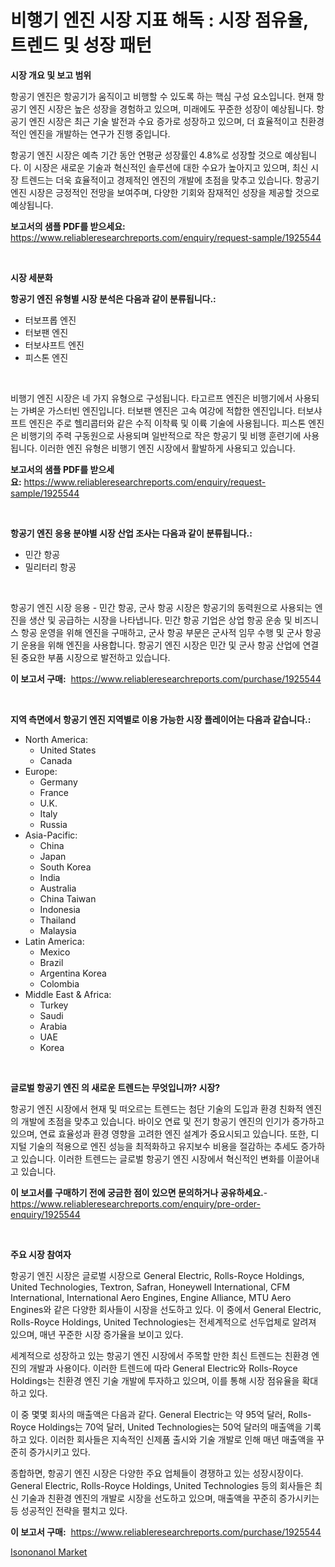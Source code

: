 <p><h1>비행기 엔진 시장 지표 해독 : 시장 점유율, 트렌드 및 성장 패턴</h1></p><p><strong>시장 개요 및 보고 범위</strong></p>
<p><p>항공기 엔진은 항공기가 움직이고 비행할 수 있도록 하는 핵심 구성 요소입니다. 현재 항공기 엔진 시장은 높은 성장을 경험하고 있으며, 미래에도 꾸준한 성장이 예상됩니다. 항공기 엔진 시장은 최근 기술 발전과 수요 증가로 성장하고 있으며, 더 효율적이고 친환경적인 엔진을 개발하는 연구가 진행 중입니다.</p><p>항공기 엔진 시장은 예측 기간 동안 연평균 성장률인 4.8%로 성장할 것으로 예상됩니다. 이 시장은 새로운 기술과 혁신적인 솔루션에 대한 수요가 높아지고 있으며, 최신 시장 트렌드는 더욱 효율적이고 경제적인 엔진의 개발에 초점을 맞추고 있습니다. 항공기 엔진 시장은 긍정적인 전망을 보여주며, 다양한 기회와 잠재적인 성장을 제공할 것으로 예상됩니다.</p></p>
<p><strong>보고서의 샘플 PDF를 받으세요:</strong> <a href="https://www.reliableresearchreports.com/enquiry/request-sample/1925544">https://www.reliableresearchreports.com/enquiry/request-sample/1925544</a></p>
<p>&nbsp;</p>
<p><strong>시장 세분화</strong></p>
<p><strong>항공기 엔진 유형별 시장 분석은 다음과 같이 분류됩니다.:</strong></p>
<p><ul><li>터보프롭 엔진</li><li>터보팬 엔진</li><li>터보샤프트 엔진</li><li>피스톤 엔진</li></ul></p>
<p>&nbsp;</p>
<p><p>비행기 엔진 시장은 네 가지 유형으로 구성됩니다. 타고르프 엔진은 비행기에서 사용되는 가벼운 가스터빈 엔진입니다. 터보팬 엔진은 고속 여강에 적합한 엔진입니다. 터보샤프트 엔진은 주로 헬리콥터와 같은 수직 이착륙 및 이륙 기술에 사용됩니다. 피스톤 엔진은 비행기의 주력 구동원으로 사용되며 일반적으로 작은 항공기 및 비행 훈련기에 사용됩니다. 이러한 엔진 유형은 비행기 엔진 시장에서 활발하게 사용되고 있습니다.</p></p>
<p><strong>보고서의 샘플 PDF를 받으세요:</strong>&nbsp;<a href="https://www.reliableresearchreports.com/enquiry/request-sample/1925544">https://www.reliableresearchreports.com/enquiry/request-sample/1925544</a></p>
<p>&nbsp;</p>
<p><strong> 항공기 엔진 응용 분야별 시장 산업 조사는 다음과 같이 분류됩니다.:</strong></p>
<p><ul><li>민간 항공</li><li>밀리터리 항공</li></ul></p>
<p>&nbsp;</p>
<p><p>항공기 엔진 시장 응용 - 민간 항공, 군사 항공 시장은 항공기의 동력원으로 사용되는 엔진을 생산 및 공급하는 시장을 나타냅니다. 민간 항공 기업은 상업 항공 운송 및 비즈니스 항공 운영을 위해 엔진을 구매하고, 군사 항공 부문은 군사적 임무 수행 및 군사 항공기 운용을 위해 엔진을 사용합니다. 항공기 엔진 시장은 민간 및 군사 항공 산업에 연결된 중요한 부품 시장으로 발전하고 있습니다.</p></p>
<p><strong>이 보고서 구매:</strong>&nbsp; <a href="https://www.reliableresearchreports.com/purchase/1925544">https://www.reliableresearchreports.com/purchase/1925544</a></p>
<p>&nbsp;</p>
<p><strong>지역 측면에서 항공기 엔진 지역별로 이용 가능한 시장 플레이어는 다음과 같습니다.:</strong></p>
<p><ul>
    <li>
        North America:
        <ul>
            <li>United States</li>
            <li>Canada</li>
        </ul>
    </li>
    <li>
        Europe:
        <ul>
            <li>Germany</li>
            <li>France</li>
            <li>U.K.</li>
            <li>Italy</li>
            <li>Russia</li>
        </ul>
    </li>
    <li>
        Asia-Pacific:
        <ul>
            <li>China</li>
            <li>Japan</li>
            <li>South Korea</li>
            <li>India</li>
            <li>Australia</li>
            <li>China Taiwan</li>
            <li>Indonesia</li>
            <li>Thailand</li>
            <li>Malaysia</li>
        </ul>
    </li>
    <li>
        Latin America:
        <ul>
            <li>Mexico</li>
            <li>Brazil</li>
            <li>Argentina Korea</li>
            <li>Colombia</li>
        </ul>
    </li>
    <li>
        Middle East & Africa:
        <ul>
            <li>Turkey</li>
            <li>Saudi</li>
            <li>Arabia</li>
            <li>UAE</li>
            <li>Korea</li>
        </ul>
    </li>
    </ul></p>
<p>&nbsp;</p>
<p><strong>글로벌 항공기 엔진 의 새로운 트렌드는 무엇입니까? 시장?</strong></p>
<p><p>항공기 엔진 시장에서 현재 및 떠오르는 트렌드는 첨단 기술의 도입과 환경 친화적 엔진의 개발에 초점을 맞추고 있습니다. 바이오 연료 및 전기 항공기 엔진의 인기가 증가하고 있으며, 연료 효율성과 환경 영향을 고려한 엔진 설계가 중요시되고 있습니다. 또한, 디지털 기술의 적용으로 엔진 성능을 최적화하고 유지보수 비용을 절감하는 추세도 증가하고 있습니다. 이러한 트렌드는 글로벌 항공기 엔진 시장에서 혁신적인 변화를 이끌어내고 있습니다.</p></p>
<p><strong>이 보고서를 구매하기 전에 궁금한 점이 있으면 문의하거나 공유하세요.</strong>- <a href="https://www.reliableresearchreports.com/enquiry/pre-order-enquiry/1925544">https://www.reliableresearchreports.com/enquiry/pre-order-enquiry/1925544</a></p>
<p>&nbsp;</p>
<p><strong>주요 시장 참여자</strong></p>
<p><p>항공기 엔진 시장은 글로벌 시장으로 General Electric, Rolls-Royce Holdings, United Technologies, Textron, Safran, Honeywell International, CFM International, International Aero Engines, Engine Alliance, MTU Aero Engines와 같은 다양한 회사들이 시장을 선도하고 있다. 이 중에서 General Electric, Rolls-Royce Holdings, United Technologies는 전세계적으로 선두업체로 알려져 있으며, 매년 꾸준한 시장 증가율을 보이고 있다.</p><p>세계적으로 성장하고 있는 항공기 엔진 시장에서 주목할 만한 최신 트렌드는 친환경 엔진의 개발과 사용이다. 이러한 트렌드에 따라 General Electric와 Rolls-Royce Holdings는 친환경 엔진 기술 개발에 투자하고 있으며, 이를 통해 시장 점유율을 확대하고 있다.</p><p>이 중 몇몇 회사의 매출액은 다음과 같다. General Electric는 약 95억 달러, Rolls-Royce Holdings는 70억 달러, United Technologies는 50억 달러의 매출액을 기록하고 있다. 이러한 회사들은 지속적인 신제품 출시와 기술 개발로 인해 매년 매출액을 꾸준히 증가시키고 있다.</p><p>종합하면, 항공기 엔진 시장은 다양한 주요 업체들이 경쟁하고 있는 성장시장이다. General Electric, Rolls-Royce Holdings, United Technologies 등의 회사들은 최신 기술과 친환경 엔진의 개발로 시장을 선도하고 있으며, 매출액을 꾸준히 증가시키는 등 성공적인 전략을 펼치고 있다.</p></p>
<p><strong>이 보고서 구매:</strong>&nbsp;&nbsp;<a href="https://www.reliableresearchreports.com/purchase/1925544">https://www.reliableresearchreports.com/purchase/1925544</a></p>
<p><p><a href="https://eight-handstand-8fb.notion.site/Isononanol-Market-Size-and-Growth-Market-Segmentation-Regional-and-Country-Breakdowns-and-Market--6be3cc4599864edbb3ba98494aca3464">Isononanol Market</a></p></p>
